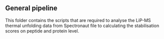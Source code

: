General pipeline
-
This folder contains the scripts that are required to analyse the LiP-MS thermal unfolding data from Spectronaut file to calculating the stabilisation scores on peptide and protein level.
